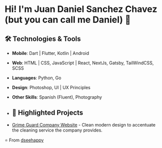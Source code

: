 # Hi! I'm Juan Daniel Sanchez Chavez (but you can call me Daniel) 👋


## 🛠 Technologies & Tools
- **Mobile**: Dart | Flutter, Kotlin | Android
- **Web**: HTML | CSS, JavaScript | React, NextJs, Gatsby, TailWindCSS, SCSS
- **Languages**: Python, Go
- **Design**: Photoshop, UI | UX Principles
- **Other Skills**: Spanish (Fluent), Photography

- ## 📌 Highlighted Projects
- [Grime Guard Company Website](https://github.com/dseehappy/grime-Guard-Janitorial-Services) - Clean modern design to accentuate the cleaning service the company provides.

⭐ From [dseehappy](https://github.com/dseehappy)
